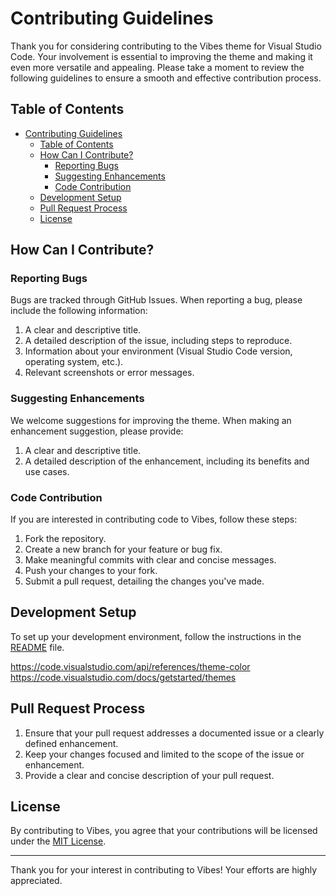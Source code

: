 # Contributing Guidelines

Thank you for considering contributing to the Vibes theme for Visual Studio Code. Your involvement is essential to improving the theme and making it even more versatile and appealing. Please take a moment to review the following guidelines to ensure a smooth and effective contribution process.

## Table of Contents

- [Contributing Guidelines](#contributing-guidelines)
  - [Table of Contents](#table-of-contents)
  - [How Can I Contribute?](#how-can-i-contribute)
    - [Reporting Bugs](#reporting-bugs)
    - [Suggesting Enhancements](#suggesting-enhancements)
    - [Code Contribution](#code-contribution)
  - [Development Setup](#development-setup)
  - [Pull Request Process](#pull-request-process)
  - [License](#license)

## How Can I Contribute?

### Reporting Bugs

Bugs are tracked through GitHub Issues. When reporting a bug, please include the following information:

1. A clear and descriptive title.
2. A detailed description of the issue, including steps to reproduce.
3. Information about your environment (Visual Studio Code version, operating system, etc.).
4. Relevant screenshots or error messages.

### Suggesting Enhancements

We welcome suggestions for improving the theme. When making an enhancement suggestion, please provide:

1. A clear and descriptive title.
2. A detailed description of the enhancement, including its benefits and use cases.

### Code Contribution

If you are interested in contributing code to Vibes, follow these steps:

1. Fork the repository.
2. Create a new branch for your feature or bug fix.
3. Make meaningful commits with clear and concise messages.
4. Push your changes to your fork.
5. Submit a pull request, detailing the changes you've made.

## Development Setup

To set up your development environment, follow the instructions in the [README](README.md) file.

https://code.visualstudio.com/api/references/theme-color
https://code.visualstudio.com/docs/getstarted/themes

## Pull Request Process

1. Ensure that your pull request addresses a documented issue or a clearly defined enhancement.
2. Keep your changes focused and limited to the scope of the issue or enhancement.
3. Provide a clear and concise description of your pull request.


## License

By contributing to Vibes, you agree that your contributions will be licensed under the [MIT License](LICENSE).

---

Thank you for your interest in contributing to Vibes! Your efforts are highly appreciated.